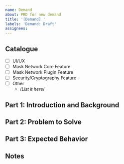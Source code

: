 ```yaml
---
name: Demand
about: PRD for new demand
title: '[Demand] '
labels: 'Demand: Draft'
assignees:
---
```


## Catalogue

- [ ] UI/UX
- [ ] Mask Network Core Feature
- [ ] Mask Network Plugin Feature
- [ ] Security/Cryptography Feature
- [ ] Other
  - /_List it here_/

## Part 1: Introduction and Background

## Part 2: Problem to Solve

## Part 3: Expected Behavior

## Notes
